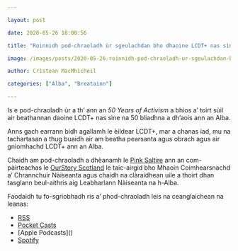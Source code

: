 ```yaml
---

layout: post

date: 2020-05-26 18:00:56

title: "Roinnidh pod-chraoladh ùr sgeulachdan bho dhaoine LCDT+ nas sìne an Alba"

image: /images/posts/2020-05-26-roinnidh-pod-chraoladh-ur-sgeulachdan-bho-dhaoine-lcdt-nas-sine-an-alba.webp

author: Crìstean MacMhìcheil

categories: ["Alba", "Breatainn"]

---
```


Is e pod-chraoladh ùr a th’ ann an *50 Years of Activism* a bhios a’ toirt sùil air beathannan daoine LCDT+ nas sìne na 50 bliadhna a dh’aois ann an Alba.

Anns gach earrann bidh agallamh le èildear LCDT+, mar a chanas iad, mu na tachartasan a thug buaidh air am beatha pearsanta agus obrach agus air gnìomhachd LCDT+ ann an Alba.

Chaidh am pod-chraoladh a dhèanamh le [Pink Saltire](https://pinksaltire.com) ann an com-pàirteachas le [OurStory Scotland](https://www.ourstoryscotland.org.uk) le taic-airgid bho Mhaoin Coimhearsnachd a’ Chrannchuir Nàiseanta agus chaidh na clàraidhean uile a thoirt dhan tasglann beul-aithris aig Leabharlann Nàiseanta na h-Alba.

Faodaidh tu fo-sgrìobhadh ris a’ phod-chraoladh leis na ceanglaichean na leanas:

- [RSS](https://media.rss.com/pink-saltire/feed.xml)
- [Pocket Casts](https://pca.st/k7stxw56)
- \[Apple Podcasts\]()
- [Spotify](https://open.spotify.com/show/3htYiiAt6rx4EJChYvtifO)
